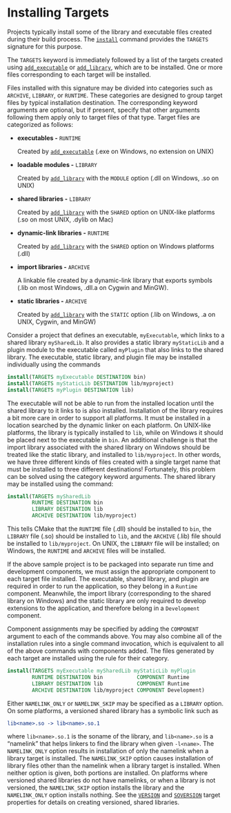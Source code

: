 # Installing Targets
Projects typically install some of the library and executable files created during their build process. The [`install`](https://cmake.org/cmake/help/latest/command/install.html#command:install) command provides the `TARGETS` signature for this purpose.

The `TARGETS` keyword is immediately followed by a list of the targets created using [`add_executable`](https://cmake.org/cmake/help/latest/command/add_executable.html#command:add_executable) or [`add_library`](https://cmake.org/cmake/help/latest/command/add_library.html#command:add_library), which are to be installed. One or more files corresponding to each target will be installed.

Files installed with this signature may be divided into categories such as `ARCHIVE`, `LIBRARY`, or `RUNTIME`. These categories are designed to group target files by typical installation destination. The corresponding keyword arguments are optional, but if present, specify that other arguments following them apply only to target files of that type. Target files are categorized as follows:
- **executables -** `RUNTIME`

    Created by [`add_executable`](https://cmake.org/cmake/help/latest/command/add_executable.html#command:add_executable) (.exe on Windows, no extension on UNIX)

- **loadable modules -** `LIBRARY`

    Created by [`add_library`](https://cmake.org/cmake/help/latest/command/add_library.html#command:add_library) with the `MODULE` option (.dll on Windows, .so on UNIX)

- **shared libraries -** `LIBRARY`

    Created by [`add_library`](https://cmake.org/cmake/help/latest/command/add_library.html#command:add_library) with the `SHARED` option on UNIX-like platforms (.so on most UNIX, .dylib on Mac)

- **dynamic-link libraries -** `RUNTIME`

    Created by [`add_library`](https://cmake.org/cmake/help/latest/command/add_library.html#command:add_library) with the `SHARED` option on Windows platforms (.dll)

- **import libraries -** `ARCHIVE`

    A linkable file created by a dynamic-link library that exports symbols (.lib on most Windows, .dll.a on Cygwin and MinGW).

- **static libraries -** `ARCHIVE`

    Created by [`add_library`](https://cmake.org/cmake/help/latest/command/add_library.html#command:add_library) with the `STATIC` option (.lib on Windows, .a on UNIX, Cygwin, and MinGW)

Consider a project that defines an executable, `myExecutable`, which links to a shared library `mySharedLib`. It also provides a static library `myStaticLib` and a plugin module to the executable called `myPlugin` that also links to the shared library. The executable, static library, and plugin file may be installed individually using the commands
```cmake
install(TARGETS myExecutable DESTINATION bin)
install(TARGETS myStaticLib DESTINATION lib/myproject)
install(TARGETS myPlugin DESTINATION lib)
```

The executable will not be able to run from the installed location until the shared library to it links to is also installed. Installation of the library requires a bit more care in order to support all platforms. It must be installed in a location searched by the dynamic linker on each platform. On UNIX-like platforms, the library is typically installed to `lib`, while on Windows it should be placed next to the executable in `bin`. An additional challenge is that the import library associated with the shared library on Windows should be treated like the static library, and installed to `lib/myproject`. In other words, we have three different kinds of files created with a single target name that must be installed to three different destinations! Fortunately, this problem can be solved using the category keyword arguments. The shared library may be installed using the command:
```cmake
install(TARGETS mySharedLib
        RUNTIME DESTINATION bin
        LIBRARY DESTINATION lib
        ARCHIVE DESTINATION lib/myproject)
```

This tells CMake that the `RUNTIME` file (.dll) should be installed to `bin`, the `LIBRARY` file (.so) should be installed to `lib`, and the `ARCHIVE` (.lib) file should be installed to `lib/myproject`. On UNIX, the `LIBRARY` file will be installed; on Windows, the `RUNTIME` and `ARCHIVE` files will be installed.

If the above sample project is to be packaged into separate run time and development components, we must assign the appropriate component to each target file installed. The executable, shared library, and plugin are required in order to run the application, so they belong in a `Runtime` component. Meanwhile, the import library (corresponding to the shared library on Windows) and the static library are only required to develop extensions to the application, and therefore belong in a `Development` component.

Component assignments may be specified by adding the `COMPONENT` argument to each of the commands above. You may also combine all of the installation rules into a single command invocation, which is equivalent to all of the above commands with components added. The files generated by each target are installed using the rule for their category.
```cmake
install(TARGETS myExecutable mySharedLib myStaticLib myPlugin
        RUNTIME DESTINATION bin           COMPONENT Runtime
        LIBRARY DESTINATION lib           COMPONENT Runtime
        ARCHIVE DESTINATION lib/myproject COMPONENT Development)
```

Either `NAMELINK_ONLY` or `NAMELINK_SKIP` may be specified as a `LIBRARY` option. On some platforms, a versioned shared library has a symbolic link such as
```cmake
lib<name>.so -> lib<name>.so.1
```

where `lib<name>.so.1` is the soname of the library, and `lib<name>.so` is a “namelink” that helps linkers to find the library when given `-l<name>`. The `NAMELINK_ONLY` option results in installation of only the namelink when a library target is installed. The `NAMELINK_SKIP` option causes installation of library files other than the namelink when a library target is installed. When neither option is given, both portions are installed. On platforms where versioned shared libraries do not have namelinks, or when a library is not versioned, the `NAMELINK_SKIP` option installs the library and the `NAMELINK_ONLY` option installs nothing. See the [`VERSION`](https://cmake.org/cmake/help/latest/prop_tgt/VERSION.html#prop_tgt:VERSION) and [`SOVERSION`](https://cmake.org/cmake/help/latest/prop_tgt/SOVERSION.html#prop_tgt:SOVERSION) target properties for details on creating versioned, shared libraries.

